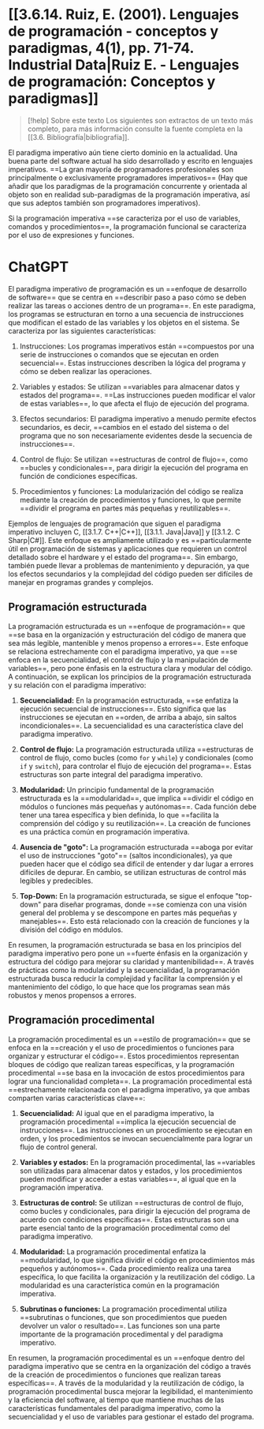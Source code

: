 # [[3.6.14. Ruiz, E. (2001). Lenguajes de programación - conceptos y paradigmas, 4(1), pp. 71-74. Industrial Data|Ruiz E. - Lenguajes de programación: Conceptos y paradigmas]]

> [!help] Sobre este texto
> Los siguientes son extractos de un texto más completo, para más información consulte la fuente completa en la [[3.6. Bibliografía|bibliografía]].

El paradigma imperativo aún tiene cierto dominio en la actualidad. Una buena parte del software actual ha sido desarrollado y escrito en lenguajes imperativos. ==La gran mayoría de programadores profesionales son principalmente o exclusivamente programadores imperativos== (Hay que añadir que los paradigmas de la programación concurrente y orientada al objeto son en realidad sub-paradigmas de la programación imperativa, así que sus adeptos también son programadores imperativos).

Si la programación imperativa ==se caracteriza por el uso de variables, comandos y procedimientos==, la programación funcional se caracteriza por el uso de expresiones y funciones.
# ChatGPT
El paradigma imperativo de programación es un ==enfoque de desarrollo de software== que se centra en ==describir paso a paso cómo se deben realizar las tareas o acciones dentro de un programa==. En este paradigma, los programas se estructuran en torno a una secuencia de instrucciones que modifican el estado de las variables y los objetos en el sistema. Se caracteriza por las siguientes características:

1. Instrucciones: Los programas imperativos están ==compuestos por una serie de instrucciones o comandos que se ejecutan en orden secuencial==. Estas instrucciones describen la lógica del programa y cómo se deben realizar las operaciones.

2. Variables y estados: Se utilizan ==variables para almacenar datos y estados del programa==. ==Las instrucciones pueden modificar el valor de estas variables==, lo que afecta el flujo de ejecución del programa.

3. Efectos secundarios: El paradigma imperativo a menudo permite efectos secundarios, es decir, ==cambios en el estado del sistema o del programa que no son necesariamente evidentes desde la secuencia de instrucciones==.

4. Control de flujo: Se utilizan ==estructuras de control de flujo==, como ==bucles y condicionales==, para dirigir la ejecución del programa en función de condiciones específicas.

5. Procedimientos y funciones: La modularización del código se realiza mediante la creación de procedimientos y funciones, lo que permite ==dividir el programa en partes más pequeñas y reutilizables==.

Ejemplos de lenguajes de programación que siguen el paradigma imperativo incluyen C, [[3.1.7. C++|C++]], [[3.1.1. Java|Java]] y [[3.1.2. C Sharp|C#]]. Este enfoque es ampliamente utilizado y es ==particularmente útil en programación de sistemas y aplicaciones que requieren un control detallado sobre el hardware y el estado del programa==. Sin embargo, también puede llevar a problemas de mantenimiento y depuración, ya que los efectos secundarios y la complejidad del código pueden ser difíciles de manejar en programas grandes y complejos.
## Programación estructurada
La programación estructurada es un ==enfoque de programación== que ==se basa en la organización y estructuración del código de manera que sea más legible, mantenible y menos propenso a errores==. Este enfoque se relaciona estrechamente con el paradigma imperativo, ya que ==se enfoca en la secuencialidad, el control de flujo y la manipulación de variables==, pero pone énfasis en la estructura clara y modular del código. A continuación, se explican los principios de la programación estructurada y su relación con el paradigma imperativo:

1. **Secuencialidad:** En la programación estructurada, ==se enfatiza la ejecución secuencial de instrucciones==. Esto significa que las instrucciones se ejecutan en ==orden, de arriba a abajo, sin saltos incondicionales==. La secuencialidad es una característica clave del paradigma imperativo.

2. **Control de flujo:** La programación estructurada utiliza ==estructuras de control de flujo, como bucles (como `for` y `while`) y condicionales (como `if` y `switch`), para controlar el flujo de ejecución del programa==. Estas estructuras son parte integral del paradigma imperativo.

3. **Modularidad:** Un principio fundamental de la programación estructurada es la ==modularidad==, que implica ==dividir el código en módulos o funciones más pequeñas y autónomas==. Cada función debe tener una tarea específica y bien definida, lo que ==facilita la comprensión del código y su reutilización==. La creación de funciones es una práctica común en programación imperativa.

4. **Ausencia de "goto":** La programación estructurada ==aboga por evitar el uso de instrucciones "goto"== (saltos incondicionales), ya que pueden hacer que el código sea difícil de entender y dar lugar a errores difíciles de depurar. En cambio, se utilizan estructuras de control más legibles y predecibles.

5. **Top-Down:** En la programación estructurada, se sigue el enfoque "top-down" para diseñar programas, donde ==se comienza con una visión general del problema y se descompone en partes más pequeñas y manejables==. Esto está relacionado con la creación de funciones y la división del código en módulos.

En resumen, la programación estructurada se basa en los principios del paradigma imperativo pero pone un ==fuerte énfasis en la organización y estructura del código para mejorar su claridad y mantenibilidad==. A través de prácticas como la modularidad y la secuencialidad, la programación estructurada busca reducir la complejidad y facilitar la comprensión y el mantenimiento del código, lo que hace que los programas sean más robustos y menos propensos a errores.
## Programación procedimental
La programación procedimental es un ==estilo de programación== que se enfoca en la ==creación y el uso de procedimientos o funciones para organizar y estructurar el código==. Estos procedimientos representan bloques de código que realizan tareas específicas, y la programación procedimental ==se basa en la invocación de estos procedimientos para lograr una funcionalidad completa==. La programación procedimental está ==estrechamente relacionada con el paradigma imperativo, ya que ambas comparten varias características clave==:

1. **Secuencialidad:** Al igual que en el paradigma imperativo, la programación procedimental ==implica la ejecución secuencial de instrucciones==. Las instrucciones en un procedimiento se ejecutan en orden, y los procedimientos se invocan secuencialmente para lograr un flujo de control general.

2. **Variables y estados:** En la programación procedimental, las ==variables son utilizadas para almacenar datos y estados, y los procedimientos pueden modificar y acceder a estas variables==, al igual que en la programación imperativa.

3. **Estructuras de control:** Se utilizan ==estructuras de control de flujo, como bucles y condicionales, para dirigir la ejecución del programa de acuerdo con condiciones específicas==. Estas estructuras son una parte esencial tanto de la programación procedimental como del paradigma imperativo.

4. **Modularidad:** La programación procedimental enfatiza la ==modularidad, lo que significa dividir el código en procedimientos más pequeños y autónomos==. Cada procedimiento realiza una tarea específica, lo que facilita la organización y la reutilización del código. La modularidad es una característica común en la programación imperativa.

5. **Subrutinas o funciones:** La programación procedimental utiliza ==subrutinas o funciones, que son procedimientos que pueden devolver un valor o resultado==. Las funciones son una parte importante de la programación procedimental y del paradigma imperativo.

En resumen, la programación procedimental es un ==enfoque dentro del paradigma imperativo que se centra en la organización del código a través de la creación de procedimientos o funciones que realizan tareas específicas==. A través de la modularidad y la reutilización de código, la programación procedimental busca mejorar la legibilidad, el mantenimiento y la eficiencia del software, al tiempo que mantiene muchas de las características fundamentales del paradigma imperativo, como la secuencialidad y el uso de variables para gestionar el estado del programa.